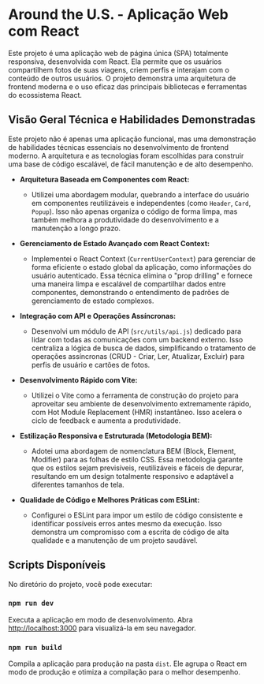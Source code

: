 # Around the U.S. - Aplicação Web com React

Este projeto é uma aplicação web de página única (SPA) totalmente responsiva, desenvolvida com React. Ela permite que os usuários compartilhem fotos de suas viagens, criem perfis e interajam com o conteúdo de outros usuários. O projeto demonstra uma arquitetura de frontend moderna e o uso eficaz das principais bibliotecas e ferramentas do ecossistema React.

## Visão Geral Técnica e Habilidades Demonstradas

Este projeto não é apenas uma aplicação funcional, mas uma demonstração de habilidades técnicas essenciais no desenvolvimento de frontend moderno. A arquitetura e as tecnologias foram escolhidas para construir uma base de código escalável, de fácil manutenção e de alto desempenho.

*   **Arquitetura Baseada em Componentes com React:**
    *   Utilizei uma abordagem modular, quebrando a interface do usuário em componentes reutilizáveis e independentes (como `Header`, `Card`, `Popup`). Isso não apenas organiza o código de forma limpa, mas também melhora a produtividade do desenvolvimento e a manutenção a longo prazo.

*   **Gerenciamento de Estado Avançado com React Context:**
    *   Implementei o React Context (`CurrentUserContext`) para gerenciar de forma eficiente o estado global da aplicação, como informações do usuário autenticado. Essa técnica elimina o "prop drilling" e fornece uma maneira limpa e escalável de compartilhar dados entre componentes, demonstrando o entendimento de padrões de gerenciamento de estado complexos.

*   **Integração com API e Operações Assíncronas:**
    *   Desenvolvi um módulo de API (`src/utils/api.js`) dedicado para lidar com todas as comunicações com um backend externo. Isso centraliza a lógica de busca de dados, simplificando o tratamento de operações assíncronas (CRUD - Criar, Ler, Atualizar, Excluir) para perfis de usuário e cartões de fotos.

*   **Desenvolvimento Rápido com Vite:**
    *   Utilizei o Vite como a ferramenta de construção do projeto para aproveitar seu ambiente de desenvolvimento extremamente rápido, com Hot Module Replacement (HMR) instantâneo. Isso acelera o ciclo de feedback e aumenta a produtividade.

*   **Estilização Responsiva e Estruturada (Metodologia BEM):**
    *   Adotei uma abordagem de nomenclatura BEM (Block, Element, Modifier) para as folhas de estilo CSS. Essa metodologia garante que os estilos sejam previsíveis, reutilizáveis e fáceis de depurar, resultando em um design totalmente responsivo e adaptável a diferentes tamanhos de tela.

*   **Qualidade de Código e Melhores Práticas com ESLint:**
    *   Configurei o ESLint para impor um estilo de código consistente e identificar possíveis erros antes mesmo da execução. Isso demonstra um compromisso com a escrita de código de alta qualidade e a manutenção de um projeto saudável.

## Scripts Disponíveis

No diretório do projeto, você pode executar:

### `npm run dev`

Executa a aplicação em modo de desenvolvimento.
Abra [http://localhost:3000](http://localhost:3000) para visualizá-la em seu navegador.

### `npm run build`

Compila a aplicação para produção na pasta `dist`. Ele agrupa o React em modo de produção e otimiza a compilação para o melhor desempenho.
